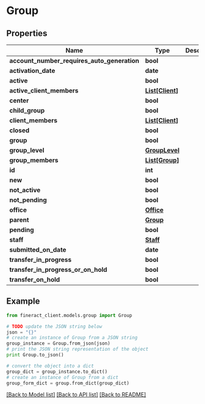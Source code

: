 # Group


## Properties

Name | Type | Description | Notes
------------ | ------------- | ------------- | -------------
**account_number_requires_auto_generation** | **bool** |  | [optional] 
**activation_date** | **date** |  | [optional] 
**active** | **bool** |  | [optional] 
**active_client_members** | [**List[Client]**](Client.md) |  | [optional] 
**center** | **bool** |  | [optional] 
**child_group** | **bool** |  | [optional] 
**client_members** | [**List[Client]**](Client.md) |  | [optional] 
**closed** | **bool** |  | [optional] 
**group** | **bool** |  | [optional] 
**group_level** | [**GroupLevel**](GroupLevel.md) |  | [optional] 
**group_members** | [**List[Group]**](Group.md) |  | [optional] 
**id** | **int** |  | [optional] 
**new** | **bool** |  | [optional] 
**not_active** | **bool** |  | [optional] 
**not_pending** | **bool** |  | [optional] 
**office** | [**Office**](Office.md) |  | [optional] 
**parent** | [**Group**](Group.md) |  | [optional] 
**pending** | **bool** |  | [optional] 
**staff** | [**Staff**](Staff.md) |  | [optional] 
**submitted_on_date** | **date** |  | [optional] 
**transfer_in_progress** | **bool** |  | [optional] 
**transfer_in_progress_or_on_hold** | **bool** |  | [optional] 
**transfer_on_hold** | **bool** |  | [optional] 

## Example

```python
from fineract_client.models.group import Group

# TODO update the JSON string below
json = "{}"
# create an instance of Group from a JSON string
group_instance = Group.from_json(json)
# print the JSON string representation of the object
print Group.to_json()

# convert the object into a dict
group_dict = group_instance.to_dict()
# create an instance of Group from a dict
group_form_dict = group.from_dict(group_dict)
```
[[Back to Model list]](../README.md#documentation-for-models) [[Back to API list]](../README.md#documentation-for-api-endpoints) [[Back to README]](../README.md)


